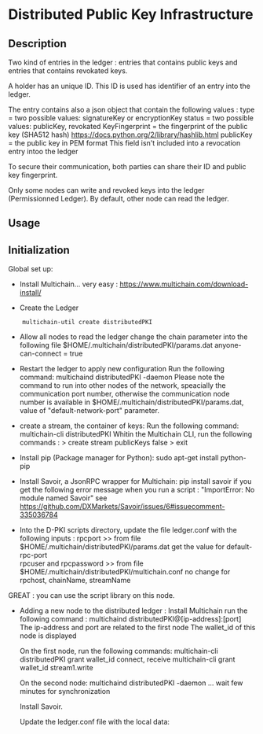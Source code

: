 # Distributed Public Key Infrastructure
	
## Description
Two kind of entries in the ledger : entries that contains public keys and entries that contains revokated keys. 
	
A holder has an unique ID. This ID is used has identifier of an entry into the ledger.

The entry contains also a json object that contain the following values :
	type = two possible values: signatureKey or encryptionKey
	status = two possible values: publicKey, revokated
	KeyFingerprint = the fingerprint of the public key (SHA512 hash) 
		https://docs.python.org/2/library/hashlib.html
	publicKey = the public key in PEM format
		This field isn't included into a revocation entry intoo the ledger

To secure their communication, both parties can share their ID and public key fingerprint.

Only some nodes can write and revoked keys into the ledger (Permissionned Ledger).
By default, other node can read the ledger.


## Usage

## Initialization
Global set up:
- Install Multichain... very easy : https://www.multichain.com/download-install/

- Create the Ledger 
```
	multichain-util create distributedPKI
```
- Allow all nodes to read the ledger
	change the chain parameter into the following file $HOME/.multichain/distributedPKI/params.dat 
		anyone-can-connect = true

- Restart the ledger to apply new configuration 
	Run the following command: 
		multichaind distributedPKI -daemon
	Please note the command to run into other nodes of the network, speacially the communication port number, otherwise the communication node number is available in $HOME/.multichain/distributedPKI/params.dat, value of "default-network-port" parameter.

- create a stream, the container of keys: 
	Run the following command:
		multichain-cli distributedPKI
	Whitin the Multichain CLI, run the following commands :
		> create stream publicKeys false
		> exit
- Install pip (Package manager for Python): sudo apt-get install python-pip
- Install Savoir, a JsonRPC wrapper for Multichain:
        pip install savoir
        if you get the following error message when you run a script : "ImportError: No module named Savoir" see https://github.com/DXMarkets/Savoir/issues/6#issuecomment-335036784

- Into the D-PKI scripts directory, update the file ledger.conf with the following inputs :
        rpcport >> from file $HOME/.multichain/distributedPKI/params.dat get the value for default-rpc-port    
        rpcuser and rpcpassword >> from file $HOME/.multichain/distributedPKI/multichain.conf
        no change for rpchost, chainName, streamName



GREAT : you can use the script library on this node.


- Adding a new node to the distributed ledger :
	Install Multichain
		run the following command :
			multichaind distributedPKI@[ip-address]:[port]
		The ip-address and port are related to the first node
		The wallet_id of this node is displayed
	
	On the first node, run the following commands:
		multichain-cli distributedPKI grant wallet_id connect, receive
		multichain-cli grant wallet_id stream1.write
	
	On the second node:
	multichaind distributedPKI -daemon
	... wait few minutes for synchronization

	Install Savoir.

	Update the ledger.conf file with the local data:


